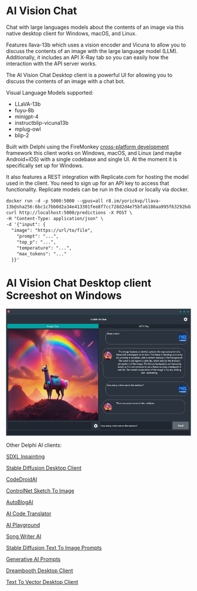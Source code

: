 # AI Vision Chat
Chat with large languages models about the contents of an image via this native desktop client for Windows, macOS, and Linux.

Features llava-13b which uses a vision encoder and Vicuna to allow you to discuss the contents of an image with the large language model (LLM). Additionally, it includes an API X-Ray tab so you can easily how the interaction with the API server works.

The AI Vision Chat Desktop client is a powerful UI for allowing you to discuss the contents of an image with a chat bot. 

Visual Language Models supported:
* LLaVA-13b
* fuyu-8b
* minigpt-4
* instructblip-vicuna13b
* mplug-owl
* blip-2

Built with Delphi using the FireMonkey [cross-platform development](https://www.embarcadero.com/products/delphi/) framework this client works on Windows, macOS, and Linux (and maybe Android+iOS) with a single codebase and single UI. At the moment it is specifically set up for Windows.

It also features a REST integration with Replicate.com for hosting the model used in the client. You need to sign up for an API key to access that functionality. Replicate models can be run in the cloud or locally via docker.

```
docker run -d -p 5000:5000 --gpus=all r8.im/yorickvp/llava-13b@sha256:6bc1c7bb0d2a34e413301fee8f7cc728d2d4e75bfab186aa995f63292bda92fc
curl http://localhost:5000/predictions -X POST \
-H "Content-Type: application/json" \
-d '{"input": {
  "image": "https://url/to/file",
    "prompt": "...",
    "top_p": "...",
    "temperature": "...",
    "max_tokens": "..."
  }}'
```

# AI Vision Chat Desktop client Screeshot on Windows
![AI Vision Chat Desktop client on Windows](/screenshot.png)

Other Delphi AI clients:

[SDXL Inpainting](https://github.com/FMXExpress/SDXL-Inpainting)

[Stable Diffusion Desktop Client](https://github.com/FMXExpress/Stable-Diffusion-Desktop-Client)

[CodeDroidAI](https://github.com/FMXExpress/CodeDroidAI)

[ControlNet Sketch To Image](https://github.com/FMXExpress/ControlNet-Sketch-To-Image)

[AutoBlogAI](https://github.com/FMXExpress/AutoBlogAI)

[AI Code Translator](https://github.com/FMXExpress/AI-Code-Translator)

[AI Playground](https://github.com/FMXExpress/AI-Playground-DesktopClient)

[Song Writer AI](https://github.com/FMXExpress/Song-Writer-AI)

[Stable Diffusion Text To Image Prompts](https://github.com/FMXExpress/Stable-Diffusion-Text-To-Image-Prompts)

[Generative AI Prompts](https://github.com/FMXExpress/Generative-AI-Prompts)

[Dreambooth Desktop Client](https://github.com/FMXExpress/DreamBooth-Desktop-Client)

[Text To Vector Desktop Client](https://github.com/FMXExpress/Text-To-Vector-Desktop-Client)
